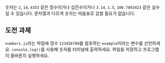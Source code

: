 [&EXEC]: # (touch numbers.js && javascripting select numbers && bouncecode editor-reset && bouncecode editor-open numbers.js)
[&RUN]: # (node numbers.js)
[&TEST]: # (javascripting select numbers && javascripting run numbers.js && javascripting verify numbers.js)

숫자는  `2`, `14`, `4353` 같은 정수이거나 십진수이거나 `3.14`, `1.5`, `100.7893423` 같은 실수일 수 있습니다.
문자열과 다르게 숫자는 따옴표로 감쌀 필요가 없습니다.
## 도전 과제
`numbers.js`라는 파일에 정수 `123456789`를 참조하는 `example`이라는 변수를 선언하세요.
`console.log()`를 사용해 숫자를 터미널에 출력하세요.
파일을 저장하고 프로그램이 올바른지 실행하세요.